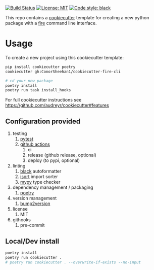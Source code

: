 [![Build Status](https://github.com/ConorSheehan1/cookiecutter-fire-cli/workflows/ci/badge.svg)](https://github.com/ConorSheehan1/cookiecutter-fire-cli/actions/)
[![License: MIT](https://img.shields.io/badge/License-MIT-yellow.svg)](https://opensource.org/licenses/MIT)
[![Code style: black](https://img.shields.io/badge/code%20style-black-000000.svg)](https://github.com/psf/black)

This repo contains a [cookiecutter](https://github.com/audreyr/cookiecutter) template for creating a new python package with a  [fire](https://github.com/google/python-fire) command line interface.

# Usage
To create a new project using this cookiecutter template:

```bash
pip install cookiecutter poetry
cookiecutter gh:ConorSheehan1/cookiecutter-fire-cli

# cd your_new_package
poetry install
poetry run task install_hooks
```

For full cookiecutter instructions see https://github.com/audreyr/cookiecutter#features

## Configuration provided
1. testing
    1. [pytest](https://github.com/pytest-dev/pytest)
    1. [github actions](https://github.com/features/actions)
        1. ci
        1. release (github release, optional)
        1. deploy (to pypi, optional)
1. linting
    1. [black](https://github.com/psf/black) autoformatter
    1. [isort](https://github.com/PyCQA/isort) import sorter
    1. [mypy](https://github.com/python/mypy) type checker
1. dependency management / packaging
    1. [poetry](https://github.com/python-poetry/poetry)
1. version management
    1. [bump2version](https://github.com/c4urself/bump2version)
1. license
    1. MIT
1. githooks
    1. pre-commit

## Local/Dev install
```bash
poetry install
poetry run cookiecutter .
# poetry run cookiecutter . --overwrite-if-exists --no-input
```

